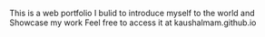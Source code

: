 This is a web portfolio I bulid to introduce myself to the world and Showcase my work
Feel free to access it at kaushalmam.github.io
